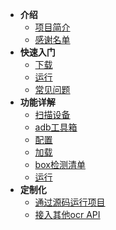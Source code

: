 <!-- _sidebar.md -->

* **介绍**
  * [项目简介](README.md)
  * [感谢名单](THANKS.md)
* **快速入门**
  * [下载](fastuse/Download.md)
  * [运行](fastuse/Run.md)
  * [常见问题](fastuse/Problems.md)
* **功能详解**
  * [扫描设备](details/Scan.md)
  * [adb工具箱](details/AdbToolBox.md)
  * [配置](details/Configuration.md)
  * [加载](details/Load.md)
  * [box检测清单](details/ScanList.md)
  * [运行](details/Running.md)
* **定制化**
  * [通过源码运行项目](customize/BuildAndRun.md)
  * [接入其他ocr API](customize/OtherAPIs.md)